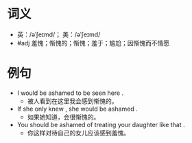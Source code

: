 # 词义
- 英：/əˈʃeɪmd/； 美：/əˈʃeɪmd/
- #adj 羞愧；惭愧的；惭愧；羞于；尴尬；因惭愧而不情愿
# 例句
- I would be ashamed to be seen here .
	- 被人看到在这里我会感到惭愧的。
- If she only knew , she would be ashamed .
	- 如果她知道，会很惭愧的。
- You should be ashamed of treating your daughter like that .
	- 你这样对待自己的女儿应该感到羞愧。
